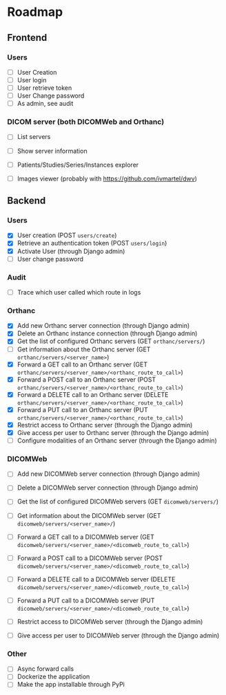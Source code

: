 # Roadmap

## Frontend
### Users
- [ ] User Creation
- [ ] User login
- [ ] User retrieve token
- [ ] User Change password
- [ ] As admin, see audit

### DICOM server (both DICOMWeb and Orthanc)
- [ ] List servers
- [ ] Show server information
- [ ] Patients/Studies/Series/Instances explorer
- [ ] Images viewer (probably with https://github.com/ivmartel/dwv)


## Backend
### Users
- [x] User creation (POST `users/create`)
- [x] Retrieve an authentication token (POST `users/login`)
- [x] Activate User (through Django admin)
- [ ] User change password

### Audit
- [ ] Trace which user called which route in logs

### Orthanc
- [x] Add new Orthanc server connection (through Django admin)
- [x] Delete an Orthanc instance connection (through Django admin)
- [x] Get the list of configured Orthanc servers (GET `orthanc/servers/`)
- [ ] Get information about the Orthanc server (GET `orthanc/servers/<server_name>`)
- [x] Forward a GET call to an Orthanc server (GET `orthanc/servers/<server_name>/<orthanc_route_to_call>`)
- [x] Forward a POST call to an Orthanc server (POST `orthanc/servers/<server_name>/<orthanc_route_to_call>`)
- [x] Forward a DELETE call to an Orthanc server (DELETE `orthanc/servers/<server_name>/<orthanc_route_to_call>`)
- [x] Forward a PUT call to an Orthanc server (PUT `orthanc/servers/<server_name>/<orthanc_route_to_call>`)
- [x] Restrict access to Orthanc server (through the Django admin)
- [x] Give access per user to Orthanc server (through the Django admin)
- [ ] Configure modalities of an Orthanc server (through the Django admin)

### DICOMWeb
- [ ] Add new DICOMWeb server connection (through Django admin)
- [ ] Delete a DICOMWeb server connection (through Django admin)
- [ ] Get the list of configured DICOMWeb servers (GET `dicomweb/servers/`)
- [ ] Get information about the DICOMWeb server (GET `dicomweb/servers/<server_name>/`)
- [ ] Forward a GET call to a DICOMWeb server (GET `dicomweb/servers/<server_name>/<dicomweb_route_to_call>`)
- [ ] Forward a POST call to a DICOMWeb server (POST `dicomweb/servers/<server_name>/<dicomweb_route_to_call>`)
- [ ] Forward a DELETE call to a DICOMWeb server (DELETE `dicomweb/servers/<server_name>/<dicomweb_route_to_call>`)
- [ ] Forward a PUT call to a DICOMWeb server (PUT `dicomweb/servers/<server_name>/<dicomweb_route_to_call>`)
- [ ] Restrict access to DICOMWeb server (through the Django admin)
- [ ] Give access per user to DICOMWeb server (through the Django admin)


### Other
- [ ] Async forward calls
- [ ] Dockerize the application
- [ ] Make the app installable through PyPi